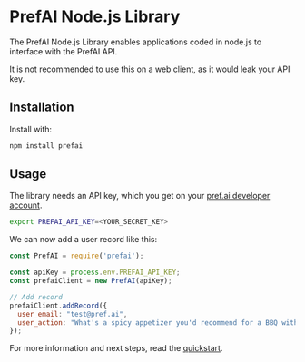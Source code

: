 
# PrefAI Node.js Library

The PrefAI Node.js Library enables applications coded in node.js to interface with the PrefAI API.

It is not recommended to use this on a web client, as it would leak your API key.

## Installation

Install with:

```bash
npm install prefai
```

## Usage

The library needs an API key, which you get on your [pref.ai developer account](https://pref.ai/dev/account/keys).

```bash
export PREFAI_API_KEY=<YOUR_SECRET_KEY>
```

We can now add a user record like this:

```js
const PrefAI = require('prefai');

const apiKey = process.env.PREFAI_API_KEY;
const prefaiClient = new PrefAI(apiKey);

// Add record
prefaiClient.addRecord({
  user_email: "test@pref.ai",
  user_action: "What's a spicy appetizer you'd recommend for a BBQ with 6 people?",
});
```

For more information and next steps, read the [quickstart](https://pref.ai/dev/docs/quickstart).

